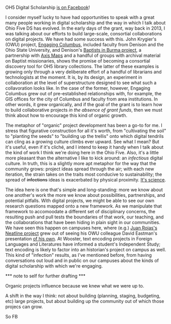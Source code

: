 OH5 Digital Scholarship [is on Facebook](https://www.facebook.com/ohiofiveDS/)! 

I consider myself lucky to have had opportunities to speak with a great many people working in digital scholarship and the way in which I talk about Ohio Five DS has evolved. In the early days of the grant, way back in 2013, I was talking about our efforts to build large-scale, consortial collaborations on digital projects. We have had some success with this. John Krygier's (OWU) project, [Engaging Columbus](http://engagingcolumbus.owu.edu/), included faculty from Denison and the Ohio State University, and Denison's [Baptists in Burma project](http://baptistsinburma.midwesternmissionaries.org/), a partnership with [Axis Maps](http://www.axismaps.com/) and a handful of groups with archival material on Baptist missionaries, shows the promise of becoming a consortial discovery tool for OH5 library collections. The latter of these examples is growing only through a very deliberate effort of a handful of librarians and technologists at the moment. It is, by its design, an experiment in collaboration at the level of superstructure designed to see what such a collavoration looks like. In the case of the former, however, Engaging Columbus grew out of pre-established relationships with, for example, the GIS offices for the city of Columbus and faculty from area institutions. In other words, it grew organically, and if the goal of the grant is to learn how to build collaborative projects *in the absence of grant funds*, then we must think about how to encourage this kind of organic growth. 

The metaphor of "organic" project development has been a go-to for me. I stress that figurative construction for all it's worth, from "cultivating the soil" to "planting the seeds" to "building up the trellis" onto which digital tendrils can cling as a growing culture climbs ever upward. See what I mean? But it's useful, even if it's cliché, and I intend to keep it handy when I talk about the kind of work I think we're doing here in the Ohio Five. Also, it's a little more pleasant than the alternative I like to kick around: an *infectious* digital culture. In truth, this is a slightly more apt metaphor for the way that the community grows: project ideas spread through the air; with each new iteration, the strain takes on the traits most conducive to sustainability; the spread of ~~infections~~ ideas is exacerbated by physical proximity. [It's science](https://www.newscientist.com/article/dn27067-zombie-simulator-lets-you-plan-your-own-apocalypse/).

The idea here is one that's simple and long-standing: more we know about one another's work the more we know about possibilities, partnerships, and potential pitfalls. With digital projects, we might be able to see our own research questions mapped onto a new framework. As we manipulate that framework to accomoodate a different set of disciplinary concerns, the resulting push and pull tests the boundaries of that work, our teaching, and the collaborations that have been hiding in plain sight in our communities. We have seen this happen on campuses here, where (e.g.) [Juan Rojas's Neatline project](http://ciudadjuarezartandpoetry.org/neatline/fullscreen/main) grew out of seeing his OWU colleague David Eastman's presentation [of his own](http://www.mappingthemartyrs.org/neatline/show/map). At Wooster, text encoding projects in Foreign Languages and Literatures have informed a student's Independent Study; text encoding is likely to factor into an historian's project on campus as well. This kind of "infection" results, as I've mentioned before, from having conversations out loud and in public on our campuses about the kinds of digital scholarship with which we're engaging. 

*** note to self for further drafting *** 

Organic projects influence because we knew what we were up to.

A shift in the way I think: not about building (planning, staging, budgeting, etc) large projects, but about building up the community out of which those projecs can grow. 

So FB


